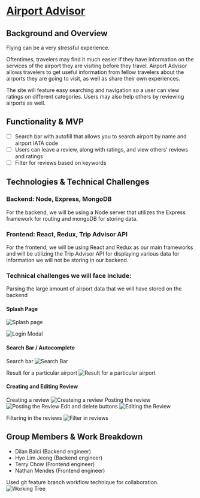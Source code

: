 # [Airport Advisor](http://airport-advisor.herokuapp.com/)


## Background and Overview

Flying can be a very stressful experience.

Oftentimes, travelers may find it much easier if they have information on the services of the airport they are visiting before they travel. Airport Advisor allows travelers to get useful information from fellow travelers about the airports they are going to visit, as well as share their own experiences.

The site will feature easy searching and navigation so a user can view ratings on different categories. Users may also help others by reviewing airports as well.

## Functionality & MVP

- [ ] Search bar with autofill that allows you to search airport by name and airport IATA code
- [ ] Users can leave a review, along with ratings, and view others' reviews and ratings
- [ ] Filter for reviews based on keywords

## Technologies & Technical Challenges

### Backend: Node, Express, MongoDB

For the backend, we will be using a Node server that utilizes the Express framework for routing and mongoDB for storing data.

### Frontend: React, Redux, Trip Advisor API

For the frontend, we will be using React and Redux as our main frameworks and will be utilizing the Trip Advisor API for displaying various data for information we will not be storing in our backend.

### Technical challenges we will face include:

Parsing the large amount of airport data that we will have stored on the backend

#### Splash Page

![Splash page](readme_photos/landing.png)

![Login Modal](readme_photos/login.png)

#### Search Bar / Autocomplete

Search bar
![Search Bar](readme_photos/search.png) 

Result for a particular airport
![Result for a particular airport](readme_photos/general_review.png)

#### Creating and Editing Review

Creating a review
![Createing a review](readme_photos/each_review1.png)
Posting the review
![Posting the Review](readme_photos/each_review1.png)
Edit and delete buttons
![Editing the Review](readme_photos/edit_review.png)

Filtering in the reviews
![Filter in reviews](readme_photos/review_show.png)


## Group Members & Work Breakdown

- Dilan Balci (Backend engineer)
- Hyo Lim Jeong (Backend engineer)
- Terry Chow (Frontend engineer)
- Nathan Mendes (Frontend engineer)

Used git feature branch workflow technique for collaboration.
![Working Tree](readme_photos/work_flow.png)
